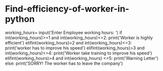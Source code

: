 # Find-efficiency-of-worker-in-python
working_hours= input('Enter Employee working hours: ')
if int(working_hours)>=1 and int(working_hours)<=2:
    print('Worker is highly efficient')
elifint(working_hours)>2 and int(working_hours)<=3:
    print('worker has to improve his speed')
elifint(working_hours)>3 and int(working_hours)<=4:
    print('Worker take training to improve his speed')
elifint(working_hours)>4 and int(working_hours) <=5:
    print('Warning Letter')
else:
    print('SORRY! The worker has to leave the company')
